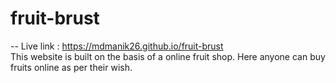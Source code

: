 # fruit-brust
-- Live link : https://mdmanik26.github.io/fruit-brust <br/>
This website is built on the basis of a online fruit shop. Here anyone can buy fruits online as per their wish.
